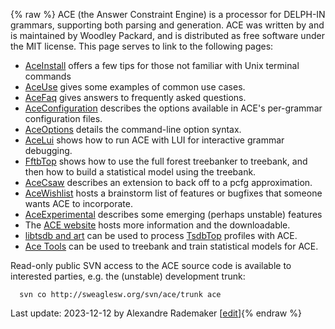 {% raw %}
ACE (the Answer Constraint Engine) is a processor for DELPH-IN grammars,
supporting both parsing and generation. ACE was written by and is
maintained by Woodley Packard, and is distributed as
free software under the MIT license. This page serves to link to the
following pages:

- [AceInstall](https://delph-in.github.io/docs/tools/AceInstall) offers a few tips for those not familiar
with Unix terminal commands
- [AceUse](https://delph-in.github.io/docs/tools/AceUse) gives some examples of common use cases.
- [AceFaq](https://delph-in.github.io/docs/tools/AceFaq) gives answers to frequently asked questions.
- [AceConfiguration](https://delph-in.github.io/docs/tools/AceConfiguration) describes the options available
in ACE's per-grammar configuration files.
- [AceOptions](https://delph-in.github.io/docs/tools/AceOptions) details the command-line option syntax.
- [AceLui](https://delph-in.github.io/docs/tools/AceLui) shows how to run ACE with LUI for interactive
grammar debugging.
- [FftbTop](https://delph-in.github.io/docs/tools/FftbTop) shows how to use the full forest treebanker
to treebank, and then how to build a statistical model using the
treebank.
- [AceCsaw](https://delph-in.github.io/docs/tools/AceCsaw) describes an extension to back off to a pcfg
approximation.
- [AceWishlist](https://delph-in.github.io/docs/tools/AceWishlist) hosts a brainstorm list of features or
bugfixes that someone wants ACE to incorporate.
- [AceExperimental](https://delph-in.github.io/docs/tools/AceExperimental) describes some emerging (perhaps
unstable) features
- The [ACE website](http://sweaglesw.org/linguistics/ace/) hosts more
information and the downloadable.
- [libtsdb and art](http://sweaglesw.org/linguistics/libtsdb/) can be
used to process [TsdbTop](https://delph-in.github.io/docs/tools/TsdbTop) profiles with ACE.
- [Ace Tools](http://sweaglesw.org/linguistics/acetools/) can be
used to treebank and train statistical models for ACE.

Read-only public SVN access to the ACE source code is available to
interested parties, e.g. the (unstable) development trunk:

      svn co http://sweaglesw.org/svn/ace/trunk ace

Last update: 2023-12-12 by Alexandre Rademaker [[edit](https://github.com/delph-in/docs/wiki/AceTop/_edit)]{% endraw %}